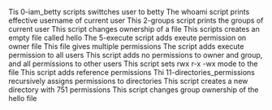 Tis 0-iam_betty scripts swittches user to betty
The whoami script prints effective username of current user
This 2-groups script prints the groups of current user
This script changes ownership of a file
This scripts creates an empty file called hello
The 5-execute script adds exeute permission on owner file
This file gives multiple permissions
The script adds execute permission to all users
This script adds no permissions to owner and group, and all permissions to other users
This script sets rwx r-x -wx mode to the file
This script adds reference permissions
Thi 11-directories_permissions recursively assigns permissions to directories
This script creates a new directory with 751 permissions
This script changes group ownership of the hello file
